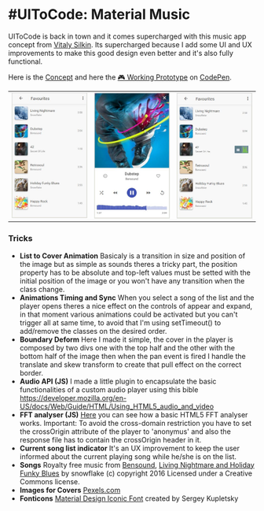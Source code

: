 # \#UIToCode: Material Music
UIToCode is back in town and it comes supercharged with this music app concept from [Vitaly Silkin](https://material.uplabs.com/posts/material-music). Its supercharged because I add some UI and UX improvements to make this good design even better and it's also fully functional.

Here is the [Concept](https://material.uplabs.com/posts/material-music) and here the [:video_game: Working Prototype](http://codepen.io/emoreno911/) on [CodePen](http://codepen.io).

<table>
  <td style="border:none"><img src="img/list1.JPG" alt="Player List" /></td>
  <td style="border:none"><img src="img/player.JPG" alt="Player" /></td>
  <td style="border:none"><img src="img/list2.JPG" alt="Player List" /></td>
</table>

### Tricks
- **List to Cover Animation**
	Basicaly is a transition in size and position of the image but as simple as sounds theres a tricky part, the position property has to be absolute and top-left values must be setted with the initial position of the image or you won't have any transition when the class change.
- **Animations Timing and Sync**
	When you select a song of the list and the player opens theres a nice effect on the controls of appear and expand, in that moment various animations could be activated but you can't trigger all at same time, to avoid that I'm using setTimeout() to add/remove the classes on the desired order.
- **Boundary Deform**
	Here I made it simple, the cover in the player is composed by two divs one with the top half and the other with the bottom half of the image then when the pan event is fired I handle the translate and skew transform to create that pull effect on the correct border.
- **Audio API (JS)**
	I made a little plugin to encapsulate the basic functionalities of a custom audio player using this bible https://developer.mozilla.org/en-US/docs/Web/Guide/HTML/Using_HTML5_audio_and_video
- **FFT analyser (JS)**
	[Here](http://www.developphp.com/video/JavaScript/Analyser-Bars-Animation-HTML-Audio-API-Tutorial) you can see how a basic HTML5 FFT analyser works. Important: To avoid the cross-domain restriction you have to set the crossOrigin attribute of the player to 'anonymus' and also the response file has to contain the crossOrigin header in it.
- **Current song list indicator**
	It's an UX improvement to keep the user informed about the current playing song while he/she is on the list.
- **Songs**
	Royalty free music from [Bensound](http://bensound.com/), [Living Nightmare and Holiday Funky Blues](http://dig.ccmixter.org/files/snowflake) by snowflake (c) copyright 2016 Licensed under a Creative Commons license.
- **Images for Covers**
	[Pexels.com](http://pexels.com/)
- **Fonticons**
	[Material Design Iconic Font](http://zavoloklom.github.io/material-design-iconic-font/icons.html) created by Sergey Kupletsky
